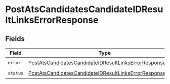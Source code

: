 # PostAtsCandidatesCandidateIDResultLinksErrorResponse


## Fields

| Field                                                                                                                                           | Type                                                                                                                                            | Required                                                                                                                                        | Description                                                                                                                                     |
| ----------------------------------------------------------------------------------------------------------------------------------------------- | ----------------------------------------------------------------------------------------------------------------------------------------------- | ----------------------------------------------------------------------------------------------------------------------------------------------- | ----------------------------------------------------------------------------------------------------------------------------------------------- |
| `error`                                                                                                                                         | [PostAtsCandidatesCandidateIDResultLinksErrorResponseError](../../models/shared/postatscandidatescandidateidresultlinkserrorresponseerror.md)   | :heavy_check_mark:                                                                                                                              | N/A                                                                                                                                             |
| `status`                                                                                                                                        | [PostAtsCandidatesCandidateIDResultLinksErrorResponseStatus](../../models/shared/postatscandidatescandidateidresultlinkserrorresponsestatus.md) | :heavy_check_mark:                                                                                                                              | N/A                                                                                                                                             |